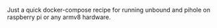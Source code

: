 Just a quick docker-compose recipe for running unbound and pihole on raspberry pi or any armv8 hardware.
